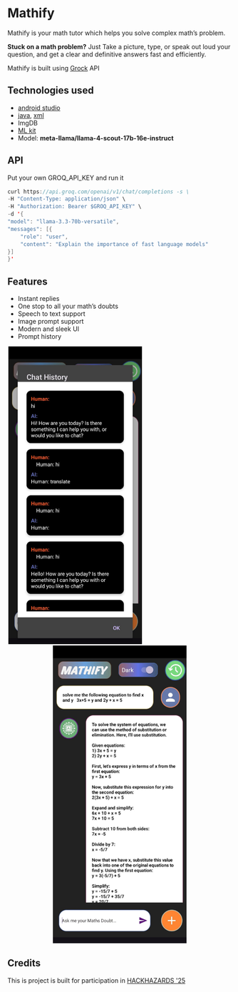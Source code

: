 # Mathify

Mathify is your math tutor which helps you solve complex math’s problem.

**Stuck on a math problem?** Just Take a picture, type, or speak out loud your question, and get a clear and definitive answers fast and efficiently.

Mathify is built using [Grock](https://grok.com/) API

## Technologies used

- [android studio](https://developer.android.com/studio)
- [java](https://www.java.com/en/), [xml](https://www.w3schools.com/xml/xml_whatis.asp)
- ImgDB
- [ML kit](https://developers.google.com/ml-kit)
- Model: **meta-llama/llama-4-scout-17b-16e-instruct**

## API

Put your own GROQ_API_KEY and run it 

```java
curl https://api.groq.com/openai/v1/chat/completions -s \
-H "Content-Type: application/json" \
-H "Authorization: Bearer $GROQ_API_KEY" \
-d '{
"model": "llama-3.3-70b-versatile",
"messages": [{
    "role": "user",
    "content": "Explain the importance of fast language models"
}]
}'
```

## Features

- Instant replies
- One stop to all your math’s doubts
- Speech to text support
- Image prompt support
- Modern and sleek UI
- Prompt history

<div align="center">
  <img src="./image1" alt="Image 1" width="300" style="margin-right: 200px;"/>
  <img src="./image2" alt="Image 2" width="300"/>
</div>


## Credits

This is project is built for participation in [HACKHAZARDS '25](https://hackhazards25.devfolio.co/)
